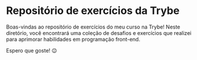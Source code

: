 # Repositório de exercícios da Trybe

Boas-vindas ao repositório de exercícios do meu curso na Trybe! Neste diretório, você encontrará uma coleção de desafios e exercícios que realizei para aprimorar habilidades em programação front-end.

Espero que goste! 😉